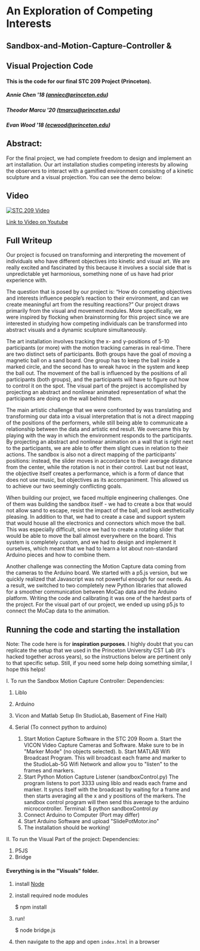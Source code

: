 # An Exploration of Competing Interests
## Sandbox-and-Motion-Capture-Controller &
## Visual Projection Code

#### This is the code for our final STC 209 Project (Princeton). 
##### Annie Chen '18 (anniec@princeton.edu)
##### Theodor Marcu '20 (tmarcu@princeton.edu)
##### Evan Wood '18 (ecwood@princeton.edu)

## Abstract:
For the final project, we had complete freedom to design and implement an art installation. Our art installation studies competing interests by allowing the observers to interact with a gamified environment consisitng of a kinetic sculpture and a visual projection. You can see the demo below:

## Video

[![STC 209 Video](https://imgur.com/ilJjzrG)](https://youtu.be/xtZd833lFZw)

[Link to Video on Youtube](https://youtu.be/xtZd833lFZw)


## Full Writeup

Our project is focused on transforming and interpreting the movement of individuals who have different objectives into kinetic and visual art. We are really excited and fascinated by this because it involves a social side that is unpredictable yet harmonious, something none of us have had prior experience with. 

The question that is posed by our project is: “How do competing objectives and interests influence people’s reaction to their environment, and can we create meaningful art from the resulting reactions?” Our project draws primarily from the visual and movement modules. More specifically, we were inspired by flocking when brainstorming for this project since we are interested in studying how competing individuals can be transformed into abstract visuals and a dynamic sculpture simultaneously.

The art installation involves tracking the x- and y-positions of 5-10 participants (or more) with the motion tracking cameras in real-time. There are two distinct sets of participants. Both groups have the goal of moving a magnetic ball on a sand board. One group has to keep the ball inside a marked circle, and the second has to wreak havoc in the system and keep the ball out. The movement of the ball is influenced by the positions of all participants (both groups), and the participants will have to figure out how to control it on the spot. The visual part of the project is accomplished by projecting an abstract and nonlinear animated representation of what the participants are doing on the wall behind them.

The main artistic challenge that we were confronted by was translating and transforming our data into a visual interpretation that is not a direct mapping of the positions of the performers, while still being able to communicate a relationship between the data and artistic end result. We overcame this by playing with the way in which the environment responds to the participants. By projecting an abstract and nonlinear animation on a wall that is right next to the participants, we are able to offer them slight cues in relation to their actions. The sandbox is also not a direct mapping of the participants’ positions: instead, the slider moves in accordance to their average distance from the center, while the rotation is not in their control. Last but not least, the objective itself creates a performance, which is a form of dance that does not use music, but objectives as its accompaniment. This allowed us to achieve our two seemingly conflicting goals.

When building our project, we faced multiple engineering challenges. One of them was building the sandbox itself - we had to create a box that would not allow sand to escape, resist the impact of the ball, and look aesthetically pleasing. In addition to that, we had to create a case and support system that would house all the electronics and connectors which move the ball. This was especially difficult, since we had to create a rotating slider that would be able to move the ball almost everywhere on the board. This system is completely custom, and we had to design and implement it ourselves, which meant that we had to learn a lot about non-standard Arduino pieces and how to combine them.

Another challenge was connecting the Motion Capture data coming from the cameras to the Arduino board. We started with a p5.js version, but we quickly realized that Javascript was not powerful enough for our needs. As a result, we switched to two completely new Python libraries that allowed for a smoother communication between MoCap data and the Arduino platform. Writing the code and calibrating it was one of the hardest parts of the project. For the visual part of our project, we ended up using p5.js to connect the MoCap data to the animation.

## Running the code and starting the installation
Note: The code here is for **inspiration purposes**. I highly doubt that you can replicate the setup that we used in the Princeton University CST Lab (it's hacked together across years), so the instructions below are pertinent only to that specific setup. Still, if you need some help doing something similar, I hope this helps!


I. To run the Sandbox Motion Capture Controller:
Dependencies:
1. Liblo
2. Arduino
3. Vicon and Matlab Setup (In StudioLab, Basement of Fine Hall)
4. Serial (To connect python to arduino)


   1. Start Motion Capture Software in the STC 209 Room
      a. Start the VICON Video Capture Cameras and Software. Make sure to be in "Marker Mode" (no objects selected).
      b. Start MATLAB Wifi Broadcast Program. This will broadcast each frame and marker to the StudioLab-5G Wifi Network and allow you to "listen" to the frames and markers.
   2. Start Python Motion Capture Listener (sandboxControl.py)
      The program listens to port 3333 using liblo and reads each frame and marker. It syncs itself with the broadcast by waiting for a frame and then starts averaging all the x and y positions of the markers. The sandbox control program will then send this average to the arduino microcontroller.
      Terminal: $ python sandboxControl.py
   3. Connect Arduino to Computer (Port may differ)
   4. Start Arduino Software and upload "SlidePotMotor.ino"
   5. The installation should be working!


II. To run the Visual Part of the project:
Dependencies: 
1. P5JS
2. Bridge

#### Everything is in the "Visuals" folder.

1. install [Node](nodejs.org)

2. install required node modules

    $ npm install

3. run!

    $ node bridge.js

4. then navigate to the app and open `index.html` in a browser